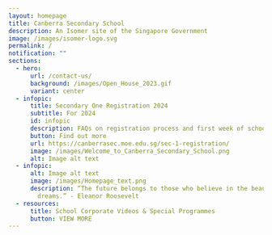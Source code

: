 ```yaml
---
layout: homepage
title: Canberra Secondary School
description: An Isomer site of the Singapore Government
image: /images/isomer-logo.svg
permalink: /
notification: ""
sections:
  - hero:
      url: /contact-us/
      background: /images/Open_House_2023.gif
      variant: center
  - infopic:
      title: Secondary One Registration 2024
      subtitle: For 2024
      id: infopic
      description: FAQs on registration process and first week of school.
      button: Find out more
      url: https://canberrasec.moe.edu.sg/sec-1-registration/
      image: /images/Welcome_to_Canberra_Secondary_School.png
      alt: Image alt text
  - infopic:
      alt: Image alt text
      image: /images/Homepage_text.png
      description: “The future belongs to those who believe in the beauty of their
        dreams.” - Eleanor Roosevelt
  - resources:
      title: School Corporate Videos & Special Programmes
      button: VIEW MORE
---
```

